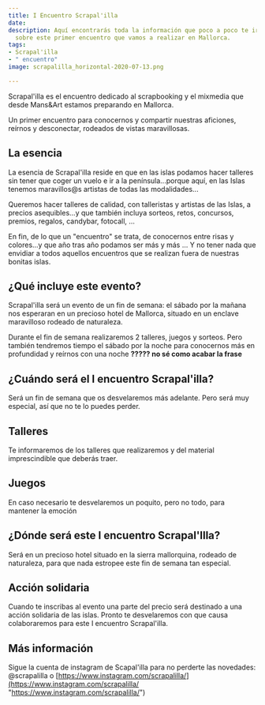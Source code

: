 ```yaml
---
title: I Encuentro Scrapal'illa
date: 
description: Aquí encontrarás toda la información que poco a poco te iremos desvelando
  sobre este primer encuentro que vamos a realizar en Mallorca.
tags:
- Scrapal'illa
- " encuentro"
image: scrapalilla_horizontal-2020-07-13.png

---
```

Scrapal'illa es el encuentro dedicado al scrapbooking y el mixmedia que desde Mans&Art estamos preparando en Mallorca.

Un primer encuentro para conocernos y compartir nuestras aficiones, reírnos y desconectar, rodeados de vistas maravillosas.

## La esencia

La esencia de Scrapal'illa reside en que en las islas podamos hacer talleres sin tener que coger un vuelo e ir a la península...porque aquí, en las Islas tenemos maravillos@s artistas de todas las modalidades...

Queremos hacer talleres de calidad, con talleristas y artistas de las Islas, a precios asequibles...y que también incluya sorteos, retos, concursos, premios, regalos, candybar, fotocall, ...

En fin, de lo que un "encuentro" se trata, de conocernos entre risas y colores...y que año tras año podamos ser más y más ... Y no tener nada que envidiar a todos aquellos encuentros que se realizan fuera de nuestras bonitas islas.

## ¿Qué incluye este evento?

Scrapal'illa será un evento de un fin de semana: el sábado por la mañana nos esperaran en un precioso hotel de Mallorca, situado en un enclave maravilloso rodeado de naturaleza.

Durante el fin de semana realizaremos 2 talleres, juegos y sorteos. Pero también tendremos tiempo el sábado por la noche para conocernos más en profundidad y reírnos con una noche **????? no sé como acabar la frase**

## ¿Cuándo será el I encuentro Scrapal'illa?

Será un fin de semana que os desvelaremos más adelante. Pero será muy especial, así que no te lo puedes perder.

## Talleres

Te informaremos de los talleres que realizaremos y del material imprescindible que deberás traer.

## Juegos

En caso necesario te desvelaremos  un poquito, pero no todo, para mantener la emoción

## ¿Dónde será este I encuentro Scrapal'Illa?

Será en un precioso hotel situado en la sierra mallorquina, rodeado de naturaleza, para que nada estropee este fin de semana tan especial.

## Acción solidaria

Cuando te inscribas al evento una parte del precio será destinado a una acción solidaria de las islas. Pronto te desvelaremos con que causa colaboraremos para este I encuentro Scrapal'illa.

## Más información

Sigue la cuenta de instagram de Scapal'illa para no perderte las novedades: @scrapalilla o [https://www.instagram.com/scrapalilla/](https://www.instagram.com/scrapalilla/ "https://www.instagram.com/scrapalilla/")